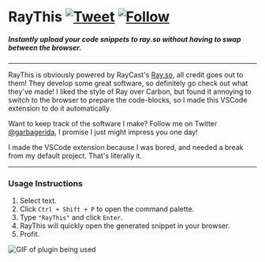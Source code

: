 # RayThis [![Tweet](https://img.shields.io/twitter/url/http/shields.io.svg?style=social)](https://twitter.com/intent/tweet?text=Check%20out%20RayThis%20by%20@garbagerida%20to%20automatically%20upload%20your%20code%20snippets%20right%20from%20Visual%20Studio%20Code,%20powered%20by%20RayCast.%20@raycastapp%20%0A%0Ahttps://github.com/ridarf/ray-this/) [![Follow](https://img.shields.io/twitter/follow/garbagerida.svg?style=social&label=Follow)](https://twitter.com/intent/follow?screen_name=itsShanKhan) 
##### Instantly upload your code snippets to ray.so without having to swap between the browser.
___
RayThis is obviously powered by RayCast's [Ray.so](Ray.so), all credit goes out to them! They develop some great software, so definitely go check out what they've made! I liked the style of Ray over Carbon, but found it annoying to switch to the browser to prepare the code-blocks, so I made this VSCode extension to do it automatically. 

Want to keep track of the software I make? Follow me on Twitter [@garbagerida](https://twitter.com/garbagerida), I promise I just might impress you one day!

I made the VSCode extension because I was bored, and needed a break from my default project. That's literally it.
___
### Usage Instructions
1. Select text.
2. Click `Ctrl + Shift + P` to open the command palette.
3. Type `"RayThis"` and click `Enter`.
4. RayThis will quickly open the generated snippet in your browser.
5. Profit.

![GIF of plugin being used](https://i.imgur.com/lyQi9XA.gif)
